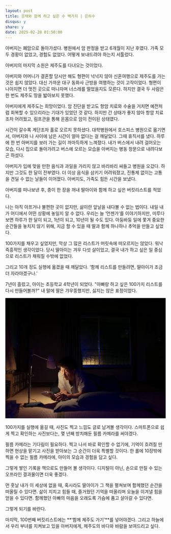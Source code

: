 ```yaml
---
layout: post
title: 은채와 함께 하고 싶은 수 백가지 | 은하수
disqus: y
share: y
date: 2025-02-28 01:50:00
---
```


아버지는 폐암으로 돌아가셨다. 병원에서 암 판정을 받고 6개월이 지난 후였다. 가족 모두 경황이 없었고, 경험도 없었다. 어떻게 보내드려야 하는지 서툴렀다.

아버지의 마지막 소원은 제주도를 다녀오는 것이었다.

아버지와 어머니가 결혼할 당시만 해도 형편이 넉넉지 않아 신혼여행으로 제주도를 가는 것은 쉽지 않았다. 대신 가까운 대구 동화사 근방을 여행하는 것이 고작이었다. 형편이 나아지면 더 멋진 곳으로 떠나자며 너스레를 떨었을지도 모른다. 하지만 결국 두 사람은 한 번도 제주도 땅을 밟아보지 못했다.

아버지에게 제주도는 희망이었다. 암 진단을 받고도 항암 치료와 수술을 거치면 예전처럼 회복할 수 있으리라는 기대가 있었던 것 같다. 하지만 간 상태가 좋지 않아 항암 치료조차 어려웠고, 림프관을 통해 온몸으로 암이 전이된 상태였다.

시간이 갈수록 계단조차 홀로 오르지 못하셨다. 대학병원에서 호스피스 병원으로 옮기면서, 아버지와 나 사이에 남은 시간이 얼마 없다는 걸 깨달았다. 그때 휴직서를 냈다. 하루에 한 번 아버지를 보러 가는 길이 까마득하게 느껴졌다. 내가 버스에서 내려 걸어오는 모습, 다시 집으로 돌아가려고 버스에 오르는 모습을 아버지는 병동 창문으로 내려다보곤 하셨다.

아버지가 입에 맞을 만한 음식과 과일을 가리지 않고 바리바리 싸들고 병원을 오갔다. 하지만 그것도 한 달이 전부였다. 더 이상 음식을 삼키기 어려워졌고, 진통제 없이는 고통을 견딜 수 없는 날들이 이어졌다. 아버지도, 가족도 힘든 시간을 보냈다.

아버지를 떠나보낸 후, 종이 한 장을 꺼내 딸아이와 함께 하고 싶은 버킷리스트를 적었다.

나는 아직 아프거나 불편한 곳이 없지만, 삶이란 앞날을 내다볼 수 없는 법이다. 내일 내가 어디에서 어떤 상황에 놓일지 알 수 없다. 우리는 늘 ‘언젠가’를 이야기하지만, 미루다 보면 하루가 한 달이 되고, 1년이 되고, 10년이 될 수도 있다. 아둥바둥 일에 쫓겨 중요한 순간들을 놓치지 않기 위해, 지금 할 수 있을 때 딸과 함께 하나하나 추억을 만들고 싶었다.

100가지를 채우고 싶었지만, 막상 그 많은 리스트가 머릿속에 떠오르지는 않았다. 워낙 즉흥적인 생각이었다. 당시 딸아이는 겨우 다섯 살이었고, 결국 내가 하고 싶은 일 중심으로 리스트가 채워질 수밖에 없었다.

그리고 10개 정도 실행에 옮겼을 때 깨달았다.
‘함께 리스트를 만들려면, 딸아이가 조금 더 자라야겠구나.’

7년이 흘렀고, 아이는 초등학교 4학년이 되었다.
"아빠랑 하고 싶은 100가지 리스트를 다시 만들어볼까?"
내 말에 딸은 갸우뚱했지만, 싫지는 않은 표정이었다.



![채가 하고 싶은 수백 가지 - 동물원 가기](/images/perfectday2.jpg)



100가지를 실행에 옮길 때, 사진도 찍고 느낌도 글로 남겨볼 생각이다. 스마트폰으로 쉽게 찍고 확인하는 사진보다는, 몇 년째 방치해둔 필름 카메라를 써야겠다.

필름 카메라는 기다림이 필요하다. 찍고 나서 바로 확인할 수 없기에, 기억이 흐려질 만하면 현상을 맡기고 사진을 받아보는 그 순간이 더욱 특별할 것이다. 한 롤에 10장밖에 찍을 수 없는 필름 카메라에, 아이의 모습과 경험을 담고 싶다.

그렇게 쌓인 기록을 책으로도 만들어 볼 생각이다. 디지털이 아닌, 손으로 만질 수 있는 오프라인 결과물이면 더욱 좋겠다.

먼 훗날 내가 이 세상에 없을 때, 혹시라도 딸아이가 그 책을 펼쳐보며 함께했던 순간을 떠올릴 수 있다면. 삶이 지치고 힘들 때, 즐거웠던 기억을 떠올리며 오늘을 이겨낼 힘을 얻을 수 있다면. 함께했던 아빠의 마음을 오래도록 가슴에 품고 살아갈 수 있다면.

그렇게 되기를 바란다.

마지막, 100번째 버킷리스트에는 **‘함께 제주도 가기’**를 넣어야겠다.
그리고 하늘에서 우리 부녀를 지켜보고 있을 아버지에게, 제주도의 바다와 바람을 보여드리고 싶다.
